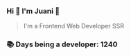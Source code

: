 ### Hi 👋 I&#39;m Juani 🦁

> I&#39;m a Frontend Web Developer SSR

### 📚 Days being a developer: 1240
